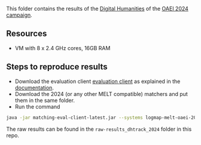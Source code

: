This folder contains the results of the [Digital Humanities](https://oaei.ontologymatching.org/2024/digitalhumanities/index.html) of the [OAEI 2024 campaign](https://oaei.ontologymatching.org/2024/). 

## Resources
- VM with 8 x 2.4 GHz cores, 16GB RAM

## Steps to reproduce results
- Download the evaluation client [evaluation client](https://nightly.link/dwslab/melt/workflows/java_client_upload/master/evaluation-client.zip) as explained in the [documentation](https://dwslab.github.io/melt/matcher-evaluation/client).
- Download the 2024 (or any other MELT compatible) matchers and put them in the same folder.
- Run the command
```bash
java -jar matching-eval-client-latest.jar --systems logmap-melt-oaei-2021-web-latest.tar.gz logmap-bio-melt-oaei-2021-web-latest.tar.gz logmap-kg-melt-oaei-2021-web-latest.tar.gz logmap-lite-melt-oaei-2021-web-latest.tar.gz matcha.tar.gz "ALIN - Jomar Silva.zip" MDMapper-seals.zip https://match.tomato.irit.fr/match --track http://oaei.webdatacommons.org/tdrs/ dh 2024all --results oaei2024_dh
```
The raw results can be found in the `raw-results_dhtrack_2024` folder in this repo.